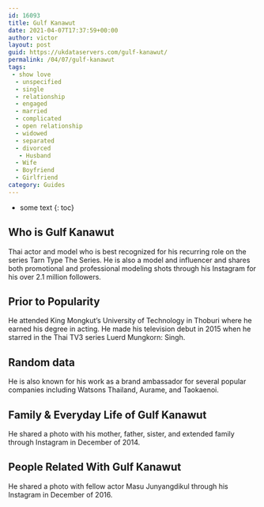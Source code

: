 ```yaml
---
id: 16093
title: Gulf Kanawut
date: 2021-04-07T17:37:59+00:00
author: victor
layout: post
guid: https://ukdataservers.com/gulf-kanawut/
permalink: /04/07/gulf-kanawut
tags:
 - show love
  - unspecified
  - single
  - relationship
  - engaged
  - married
  - complicated
  - open relationship
  - widowed
  - separated
  - divorced
   - Husband
  - Wife
  - Boyfriend
  - Girlfriend
category: Guides
---
```


* some text
{: toc}


## Who is Gulf Kanawut



Thai actor and model who is best recognized for his recurring role on the series Tarn Type The Series. He is also a model and influencer and shares both promotional and professional modeling shots through his Instagram for his over 2.1 million followers. 

                
                
                
## Prior to Popularity



He attended King Mongkut&#8217;s University of Technology in Thoburi where he earned his degree in acting. He made his television debut in 2015 when he starred in the Thai TV3 series Luerd Mungkorn: Singh. 

                
                
                
## Random data



He is also known for his work as a brand ambassador for several popular companies including Watsons Thailand, Aurame, and Taokaenoi. 

                
                
                
## Family & Everyday Life of Gulf Kanawut



He shared a photo with his mother, father, sister, and extended family through Instagram in December of 2014. 

                
                
                
## People Related With Gulf Kanawut



He shared a photo with fellow actor Masu Junyangdikul through his Instagram in December of 2016. 

                
              
            
          
          
          